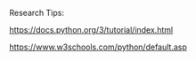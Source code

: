 Research Tips:

https://docs.python.org/3/tutorial/index.html

https://www.w3schools.com/python/default.asp

